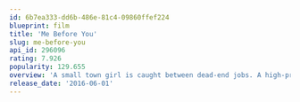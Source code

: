 ```yaml
---
id: 6b7ea333-dd6b-486e-81c4-09860ffef224
blueprint: film
title: 'Me Before You'
slug: me-before-you
api_id: 296096
rating: 7.926
popularity: 129.655
overview: 'A small town girl is caught between dead-end jobs. A high-profile, successful man becomes wheelchair bound following an accident. The man decides his life is not worth living until the girl is hired for six months to be his new caretaker. Worlds apart and trapped together by circumstance, the two get off to a rocky start. But the girl becomes determined to prove to the man that life is worth living and as they embark on a series of adventures together, each finds their world changing in ways neither of them could begin to imagine.'
release_date: '2016-06-01'
---
```

